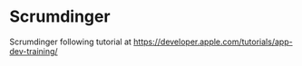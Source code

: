 # Scrumdinger
Scrumdinger following tutorial at https://developer.apple.com/tutorials/app-dev-training/
